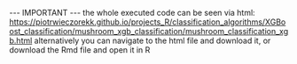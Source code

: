 --- IMPORTANT --- the whole executed code can be seen via html: https://piotrwieczorekk.github.io/projects_R/classification_algorithms/XGBoost_classification/mushroom_xgb_classification/mushroom_classification_xgb.html alternatively you can navigate to the html file and download it, or download the Rmd file and open it in R

